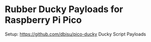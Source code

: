 # Rubber Ducky Payloads for Raspberry Pi Pico
Setup: https://github.com/dbisu/pico-ducky
Ducky Script Payloads
